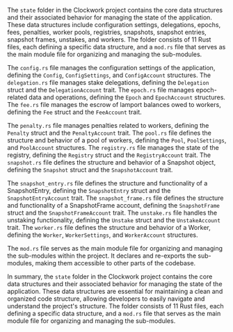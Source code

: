 The `state` folder in the Clockwork project contains the core data structures and their associated behavior for managing the state of the application. These data structures include configuration settings, delegations, epochs, fees, penalties, worker pools, registries, snapshots, snapshot entries, snapshot frames, unstakes, and workers. The folder consists of 11 Rust files, each defining a specific data structure, and a `mod.rs` file that serves as the main module file for organizing and managing the sub-modules.

The `config.rs` file manages the configuration settings of the application, defining the `Config`, `ConfigSettings`, and `ConfigAccount` structures. The `delegation.rs` file manages stake delegations, defining the `Delegation` struct and the `DelegationAccount` trait. The `epoch.rs` file manages epoch-related data and operations, defining the `Epoch` and `EpochAccount` structures. The `fee.rs` file manages the escrow of lamport balances owed to workers, defining the `Fee` struct and the `FeeAccount` trait.

The `penalty.rs` file manages penalties related to workers, defining the `Penalty` struct and the `PenaltyAccount` trait. The `pool.rs` file defines the structure and behavior of a pool of workers, defining the `Pool`, `PoolSettings`, and `PoolAccount` structures. The `registry.rs` file manages the state of the registry, defining the `Registry` struct and the `RegistryAccount` trait. The `snapshot.rs` file defines the structure and behavior of a Snapshot object, defining the `Snapshot` struct and the `SnapshotAccount` trait.

The `snapshot_entry.rs` file defines the structure and functionality of a SnapshotEntry, defining the `SnapshotEntry` struct and the `SnapshotEntryAccount` trait. The `snapshot_frame.rs` file defines the structure and functionality of a SnapshotFrame account, defining the `SnapshotFrame` struct and the `SnapshotFrameAccount` trait. The `unstake.rs` file handles the unstaking functionality, defining the `Unstake` struct and the `UnstakeAccount` trait. The `worker.rs` file defines the structure and behavior of a Worker, defining the `Worker`, `WorkerSettings`, and `WorkerAccount` structures.

The `mod.rs` file serves as the main module file for organizing and managing the sub-modules within the project. It declares and re-exports the sub-modules, making them accessible to other parts of the codebase.

In summary, the `state` folder in the Clockwork project contains the core data structures and their associated behavior for managing the state of the application. These data structures are essential for maintaining a clean and organized code structure, allowing developers to easily navigate and understand the project's structure. The folder consists of 11 Rust files, each defining a specific data structure, and a `mod.rs` file that serves as the main module file for organizing and managing the sub-modules.
